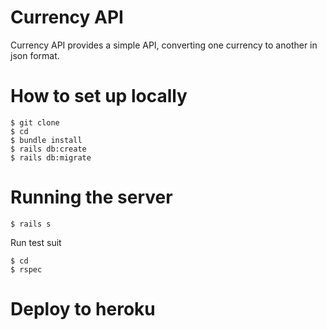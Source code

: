 # Currency API

Currency API provides a simple API, converting one currency to another in json format.

# How to set up locally

```
$ git clone
$ cd
$ bundle install
$ rails db:create
$ rails db:migrate
```

# Running the server

```
$ rails s
```

Run test suit

```
$ cd
$ rspec
```

# Deploy to heroku

```
```

